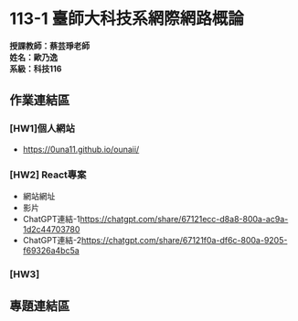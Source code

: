 # 113-1 臺師大科技系網際網路概論   
__授課教師：蔡芸琤老師__    
__姓名：歐乃逸__    
__系級：科技116__

## 作業連結區
### [HW1]個人網站
* <https://0una11.github.io/ounaii/>
### [HW2] React專案
* 網站網址
* 影片
* ChatGPT連結-1<https://chatgpt.com/share/67121ecc-d8a8-800a-ac9a-1d2c44703780>
* ChatGPT連結-2<https://chatgpt.com/share/67121f0a-df6c-800a-9205-f69326a4bc5a>
### [HW3]
## 專題連結區   
